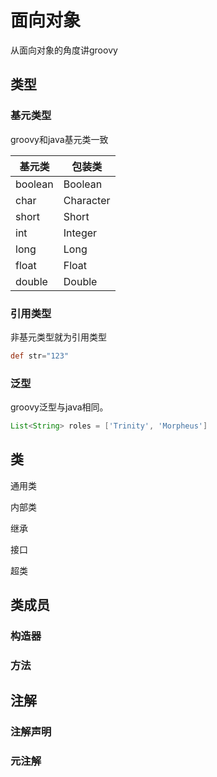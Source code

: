 # 面向对象

从面向对象的角度讲groovy

## 类型

### 基元类型

groovy和java基元类一致

| 基元类  | 包装类    |
| ------- | --------- |
| boolean | Boolean   |
| char    | Character |
| short   | Short     |
| int     | Integer   |
| long    | Long      |
| float   | Float     |
| double  | Double    |

### 引用类型

非基元类型就为引用类型

```groovy
def str="123"
```

### 泛型

groovy泛型与java相同。

```groovy
List<String> roles = ['Trinity', 'Morpheus']
```

## 类

通用类

内部类

继承

接口

超类

## 类成员

### 构造器

### 方法

## 注解

### 注解声明

### 元注解
